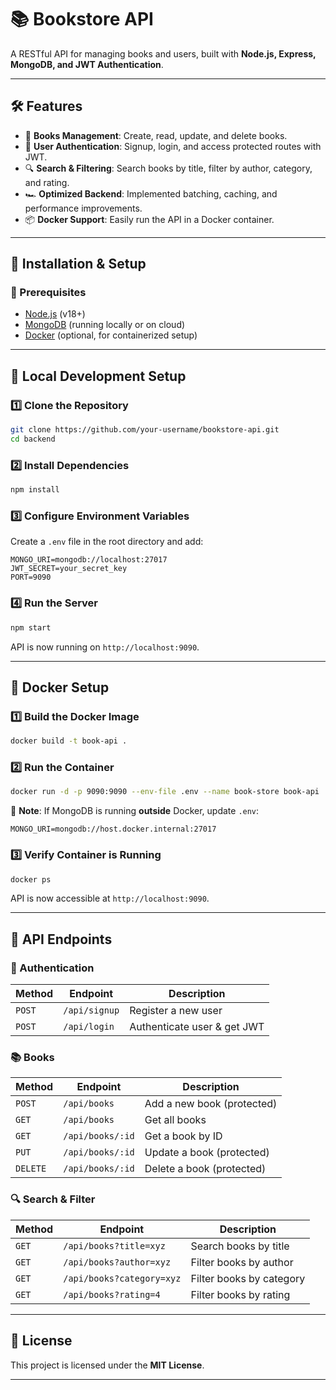 
# **📚 Bookstore API**  
A RESTful API for managing books and users, built with **Node.js, Express, MongoDB, and JWT Authentication**.

---

## **🛠 Features**
- 📘 **Books Management**: Create, read, update, and delete books.
- 🔐 **User Authentication**: Signup, login, and access protected routes with JWT.
- 🔍 **Search & Filtering**: Search books by title, filter by author, category, and rating.
- 🏎 **Optimized Backend**: Implemented batching, caching, and performance improvements.
- 📦 **Docker Support**: Easily run the API in a Docker container.

---

## **🚀 Installation & Setup**
### **🔧 Prerequisites**
- [Node.js](https://nodejs.org/) (v18+)
- [MongoDB](https://www.mongodb.com/) (running locally or on cloud)
- [Docker](https://www.docker.com/) (optional, for containerized setup)

---

## **📌 Local Development Setup**
### **1️⃣ Clone the Repository**
```sh
git clone https://github.com/your-username/bookstore-api.git
cd backend
```

### **2️⃣ Install Dependencies**
```sh
npm install
```

### **3️⃣ Configure Environment Variables**
Create a `.env` file in the root directory and add:
```env
MONGO_URI=mongodb://localhost:27017
JWT_SECRET=your_secret_key
PORT=9090
```

### **4️⃣  Run the Server**
```sh
npm start
```
API is now running on `http://localhost:9090`.

---

## **🐳 Docker Setup**
### **1️⃣ Build the Docker Image**
```sh
docker build -t book-api .
```

### **2️⃣ Run the Container**
```sh
docker run -d -p 9090:9090 --env-file .env --name book-store book-api
```
📌 **Note**: If MongoDB is running **outside** Docker, update `.env`:
```env
MONGO_URI=mongodb://host.docker.internal:27017
```

### **3️⃣ Verify Container is Running**
```sh
docker ps
```
API is now accessible at `http://localhost:9090`.

---

## **📖 API Endpoints**
### **🔑 Authentication**
| Method | Endpoint        | Description               |
|--------|----------------|---------------------------|
| `POST` | `/api/signup`  | Register a new user       |
| `POST` | `/api/login`   | Authenticate user & get JWT |

### **📚 Books**
| Method  | Endpoint           | Description                    |
|---------|-------------------|--------------------------------|
| `POST`  | `/api/books`      | Add a new book (protected)    |
| `GET`   | `/api/books`      | Get all books                 |
| `GET`   | `/api/books/:id`  | Get a book by ID              |
| `PUT`   | `/api/books/:id`  | Update a book (protected)     |
| `DELETE`| `/api/books/:id`  | Delete a book (protected)     |

### **🔍 Search & Filter**
| Method  | Endpoint                | Description |
|---------|------------------------|-------------|
| `GET`   | `/api/books?title=xyz`  | Search books by title |
| `GET`   | `/api/books?author=xyz` | Filter books by author |
| `GET`   | `/api/books?category=xyz` | Filter books by category |
| `GET`   | `/api/books?rating=4`   | Filter books by rating |

---

## **📜 License**
This project is licensed under the **MIT License**.

---


